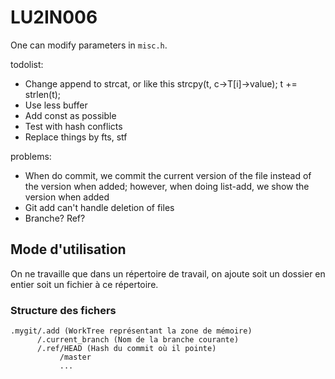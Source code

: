 # LU2IN006

One can modify parameters in ```misc.h```.

todolist:
- Change append to strcat, or like this strcpy(t, c->T[i]->value); t += strlen(t);
- Use less buffer
- Add const as possible
- Test with hash conflicts
- Replace things by fts, stf

problems:
- When do commit, we commit the current version of the file instead of the version when added; however, when doing list-add, we show the version when added
- Git add can't handle deletion of files
- Branche? Ref?

## Mode d'utilisation

On ne travaille que dans un répertoire de travail, on ajoute soit un dossier en entier soit un fichier à ce répertoire.

### Structure des fichers

```
.mygit/.add (WorkTree représentant la zone de mémoire)
      /.current_branch (Nom de la branche courante)
      /.ref/HEAD (Hash du commit où il pointe)
           /master
           ...
```